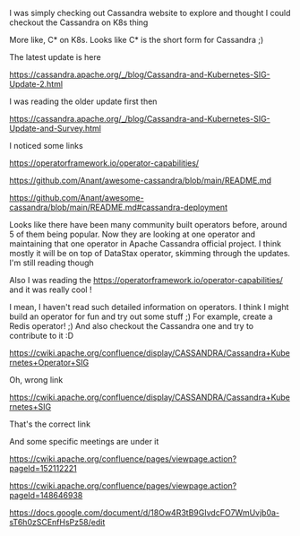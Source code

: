 I was simply checking out Cassandra website to explore and thought I could checkout the Cassandra on K8s thing

More like, C* on K8s. Looks like C* is the short form for Cassandra ;)

The latest update is here

https://cassandra.apache.org/_/blog/Cassandra-and-Kubernetes-SIG-Update-2.html

I was reading the older update first then

https://cassandra.apache.org/_/blog/Cassandra-and-Kubernetes-SIG-Update-and-Survey.html

I noticed some links

https://operatorframework.io/operator-capabilities/

https://github.com/Anant/awesome-cassandra/blob/main/README.md

https://github.com/Anant/awesome-cassandra/blob/main/README.md#cassandra-deployment

Looks like there have been many community built operators before, around 5 of them being popular. Now they are looking at one operator and maintaining that one operator in Apache Cassandra official project. I think mostly it will be on top of DataStax operator, skimming through the updates. I'm still reading though

Also I was reading the https://operatorframework.io/operator-capabilities/ and it was really cool !

I mean, I haven't read such detailed information on operators. I think I might build an operator for fun and try out some stuff ;) For example, create a Redis operator! ;) And also checkout the Cassandra one and try to contribute to it :D


https://cwiki.apache.org/confluence/display/CASSANDRA/Cassandra+Kubernetes+Operator+SIG

Oh, wrong link

https://cwiki.apache.org/confluence/display/CASSANDRA/Cassandra+Kubernetes+SIG

That's the correct link

And some specific meetings are under it

https://cwiki.apache.org/confluence/pages/viewpage.action?pageId=152112221

https://cwiki.apache.org/confluence/pages/viewpage.action?pageId=148646938

https://docs.google.com/document/d/18Ow4R3tB9GIvdcFO7WmUvjb0a-sT6h0zSCEnfHsPz58/edit


